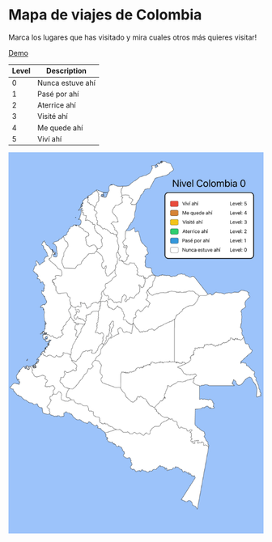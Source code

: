 # Mapa de viajes de Colombia

Marca los lugares que has visitado y mira cuales otros más quieres visitar!

[Demo](https://colombia.aumentada.net/)

| Level | Description |
| ----- | ----------- |
| 0 | Nunca estuve ahí |
| 1 | Pasé por ahí |
| 2 | Aterrice ahí |
| 3 | Visité ahí |
| 4 | Me quede ahí |
| 5 | Viví ahí |

![ColMap](./public/social-preview.jpg)
